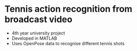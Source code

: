 # Tennis action recognition from broadcast video

- 4th year university project
- Developed in MATLAB
- Uses OpenPose data to recognise different tennis shots
